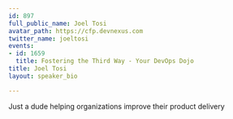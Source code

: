 ```yaml
---
id: 897
full_public_name: Joel Tosi
avatar_path: https://cfp.devnexus.com
twitter_name: joeltosi
events:
- id: 1659
  title: Fostering the Third Way - Your DevOps Dojo
title: Joel Tosi
layout: speaker_bio

---
```

Just a dude helping organizations improve their product delivery 
